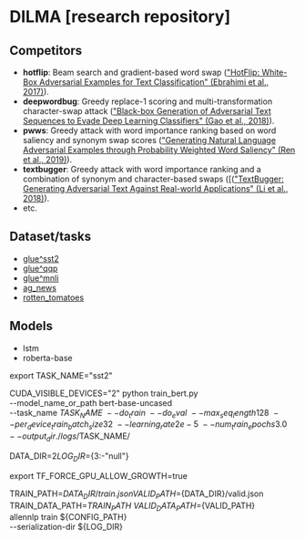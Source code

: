 # DILMA [research repository]


## Competitors

* **hotflip**: Beam search and gradient-based word swap (["HotFlip: White-Box Adversarial Examples for Text Classification" (Ebrahimi et al., 2017)](https://arxiv.org/abs/1712.06751)).
* **deepwordbug**: Greedy replace-1 scoring and multi-transformation character-swap attack (["Black-box Generation of Adversarial Text Sequences to Evade Deep Learning Classifiers" (Gao et al., 2018)](https://arxiv.org/abs/1801.04354)).
* **pwws**: Greedy attack with word importance ranking based on word saliency and synonym swap scores (["Generating Natural Language Adversarial Examples through Probability Weighted Word Saliency" (Ren et al., 2019)](https://www.aclweb.org/anthology/P19-1103/)).
* **textbugger**: Greedy attack with word importance ranking and a combination of synonym and character-based swaps ([(["TextBugger: Generating Adversarial Text Against Real-world Applications" (Li et al., 2018)](https://arxiv.org/abs/1812.05271)).
* etc.

## Dataset/tasks

* [glue^sst2](https://huggingface.co/nlp/viewer/?dataset=glue&config=sst2)
* [glue^qqp](https://huggingface.co/nlp/viewer/?dataset=glue&config=qqp)
* [glue^mnli](https://huggingface.co/nlp/viewer/?dataset=glue&config=mnli)
* [ag_news](https://huggingface.co/nlp/viewer/?dataset=ag_news)
* [rotten_tomatoes](https://huggingface.co/nlp/viewer/?dataset=rotten_tomatoes)


## Models

* lstm
* roberta-base


export TASK_NAME="sst2"

CUDA_VISIBLE_DEVICES="2" python train_bert.py \
  --model_name_or_path bert-base-uncased \
  --task_name $TASK_NAME \
  --do_train \
  --do_eval \
  --max_seq_length 128 \
  --per_device_train_batch_size 32 \
  --learning_rate 2e-5 \
  --num_train_epochs 3.0 \
  --output_dir ./logs/$TASK_NAME/
  
  
  
DATA_DIR=$2
LOG_DIR=${3:-"null"}

export TF_FORCE_GPU_ALLOW_GROWTH=true

TRAIN_PATH=${DATA_DIR}/train.json
VALID_PATH=${DATA_DIR}/valid.json
TRAIN_DATA_PATH=${TRAIN_PATH} \
    VALID_DATA_PATH=${VALID_PATH} \
    allennlp train ${CONFIG_PATH} \
    --serialization-dir ${LOG_DIR} 